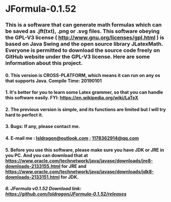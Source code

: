 # JFormula-0.1.52
### This is a software that can generate math formulas which can be saved as .jft(txt), .png or .svg files. This software obeying the GPL-V3 license ( http://www.gnu.org/licenses/gpl.html ) is based on Java Swing and the open source library JLatexMath. Everyone is permitted to download the source code freely on GitHub website under the GPL-V3 license. Here are some information about this project.
#### 0. This version is CROSS-PLATFORM, which means it can run on any os that supports Java.     Compile Time: 20190101
#### 1. It's better for you to learn some Latex grammer, so that you can handle this software easily. FYI: https://en.wikipedia.org/wiki/LaTeX
#### 2. The previous version is simple, and its functions are limited but I will try hard to perfect it.
#### 3. Bugs: If any, please contact me.
#### 4. E-mail me : lsldragon@outlook.com ; 1178362914@qq.com
#### 5. Before you use this software, please make sure you have JDK or JRE in you PC. And you can download that at https://www.oracle.com/technetwork/java/javase/downloads/jre8-downloads-2133155.html for JRE and https://www.oracle.com/technetwork/java/javase/downloads/jdk8-downloads-2133151.html for JDK.
##### 6. JFormula v0.1.52 Download link: https://github.com/lsldragon/JFormula-0.1.52/releases

